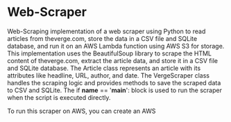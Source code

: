 # Web-Scraper
Web-Scraping
implementation of a web scraper using Python to read articles from theverge.com, store the data in a CSV file and SQLite database, and run it on an AWS Lambda function using AWS S3 for storage.
This implementation uses the BeautifulSoup library to scrape the HTML content of theverge.com, extract the article data, and store it in a CSV file and SQLite database. The Article class represents an article with its attributes like headline, URL, author, and date. The VergeScraper class handles the scraping logic and provides methods to save the scraped data to CSV and SQLite. The if __name__ == '__main__': block is used to run the scraper when the script is executed directly.

To run this scraper on AWS, you can create an AWS
